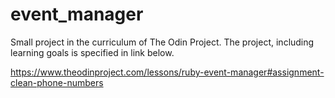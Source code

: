 # event_manager

Small project in the curriculum of The Odin Project. The project, including learning goals is specified in link below. 

https://www.theodinproject.com/lessons/ruby-event-manager#assignment-clean-phone-numbers
